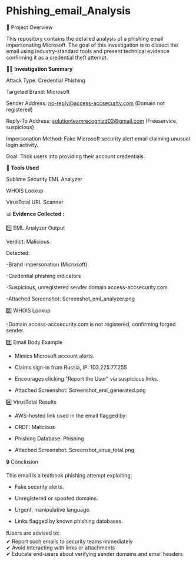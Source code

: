 # Phishing_email_Analysis
📄 Project Overview

This repository contains the detailed analysis of a phishing email impersonating Microsoft. The goal of this investigation is to dissect the email using industry-standard tools and present technical evidence confirming it as a credential theft attempt.

🕵️‍♂️ **Investigation Summary** 

Attack Type: Credential Phishing

Targeted Brand: Microsoft

Sender Address: no-reply@access-accsecurity.com (Domain not registered)

Reply-To Address: solutionteamrecognizd02@gmail.com (Freeservice, suspicious)

Impersonation Method: Fake Microsoft security alert email claiming unusual login activity.

Goal: Trick users into providing their account credentials.


🔧 **Tools Used**

  Sublime Security EML Analyzer
  
  WHOIS Lookup
  
  VirusTotal URL Scanner



📊 **Evidence Collected :**

1️⃣ EML Analyzer Output

  Verdict: Malicious

Detected:

  -Brand impersonation (Microsoft)
  
  -Credential phishing indicators
  
  -Suspicious, unregistered sender domain access-accsecurity.com
  
  -Attached Screenshot: Screenshot_eml_analyzer.png

2️⃣ WHOIS Lookup

  -Domain access-accsecurity.com is not registered, confirming forged sender.

3️⃣ Email Body Example

 - Mimics Microsoft account alerts.
  
  - Claims sign-in from Russia, IP: 103.225.77.255
  
  - Encourages clicking "Report the User" via suspicious links.
  
  - Attached Screenshot: Screenshot_eml_generated.png

4️⃣ VirusTotal Results

  - AWS-hosted link used in the email flagged by:
  
  - CRDF: Malicious
  
  - Phishing Database: Phishing
  
  - Attached Screenshot: Screenshot_virus_total.png

🔒 Conclusion

  This email is a textbook phishing attempt exploiting:
  
  - Fake security alerts.
  
  - Unregistered or spoofed domains.
  
  - Urgent, manipulative language.

  - Links flagged by known phishing databases.

❗Users are advised to:  
✔ Report such emails to security teams immediately  
✔ Avoid interacting with links or attachments  
✔ Educate end-users about verifying sender domains and email headers


